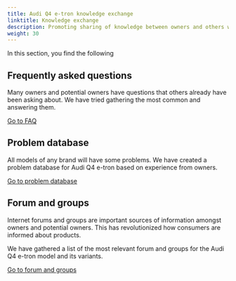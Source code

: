 ```yaml
---
title: Audi Q4 e-tron knowledge exchange
linktitle: Knowledge exchange
description: Promoting sharing of knowledge between owners and others with knowledge about the all-electric models from Audi is an important goal with electrichasgoneaudi.net.
weight: 30
---
```


In this section, you find the following

## Frequently asked questions

Many owners and potential owners have questions that others already have been asking about. We have tried gathering the most common and answering them.

[Go to FAQ](faq)

## Problem database

All models of any brand will have some problems. We have created a problem database for Audi Q4 e-tron based on experience from owners.

[Go to problem database](problemsdatabase)

## Forum and groups

Internet forums and groups are important sources of information amongst owners and potential owners. This has revolutionized  how consumers are informed about products.

We have gathered a list of the most relevant forum and groups for the Audi Q4 e-tron model and its variants.

[Go to forum and groups](groupsforum)
